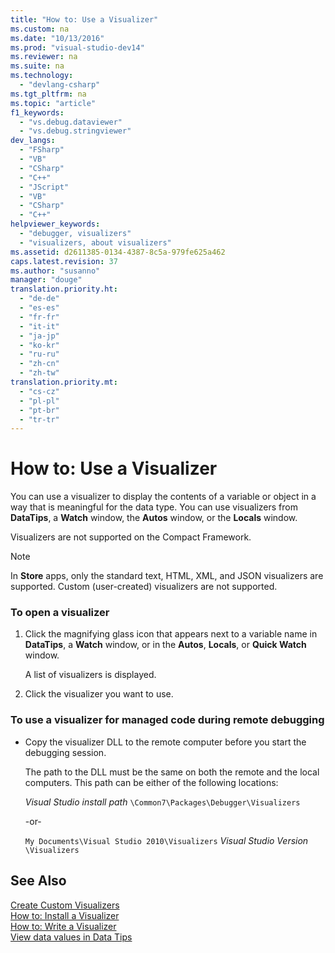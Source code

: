 ```yaml
---
title: "How to: Use a Visualizer"
ms.custom: na
ms.date: "10/13/2016"
ms.prod: "visual-studio-dev14"
ms.reviewer: na
ms.suite: na
ms.technology: 
  - "devlang-csharp"
ms.tgt_pltfrm: na
ms.topic: "article"
f1_keywords: 
  - "vs.debug.dataviewer"
  - "vs.debug.stringviewer"
dev_langs: 
  - "FSharp"
  - "VB"
  - "CSharp"
  - "C++"
  - "JScript"
  - "VB"
  - "CSharp"
  - "C++"
helpviewer_keywords: 
  - "debugger, visualizers"
  - "visualizers, about visualizers"
ms.assetid: d2611385-0134-4387-8c5a-979fe625a462
caps.latest.revision: 37
ms.author: "susanno"
manager: "douge"
translation.priority.ht: 
  - "de-de"
  - "es-es"
  - "fr-fr"
  - "it-it"
  - "ja-jp"
  - "ko-kr"
  - "ru-ru"
  - "zh-cn"
  - "zh-tw"
translation.priority.mt: 
  - "cs-cz"
  - "pl-pl"
  - "pt-br"
  - "tr-tr"
---
```

# How to: Use a Visualizer
You can use a visualizer to display the contents of a variable or object in a way that is meaningful for the data type. You can use visualizers from **DataTips**, a **Watch** window, the **Autos** window, or the **Locals** window.  
  
 Visualizers are not supported on the Compact Framework.  
  
> [!NOTE]
>  In **Store** apps, only the standard text, HTML, XML, and JSON visualizers are supported. Custom (user-created) visualizers are not supported.  
  
### To open a visualizer  
  
1.  Click the magnifying glass icon that appears next to a variable name in **DataTips**, a **Watch** window, or in the **Autos**, **Locals**, or **Quick Watch** window.  
  
     A list of visualizers is displayed.  
  
2.  Click the visualizer you want to use.  
  
### To use a visualizer for managed code during remote debugging  
  
-   Copy the visualizer DLL to the remote computer before you start the debugging session.  
  
     The path to the DLL must be the same on both the remote and the local computers. This path can be either of the following locations:  
  
     *Visual Studio install path* `\Common7\Packages\Debugger\Visualizers`  
  
     -or-  
  
     `My Documents\Visual Studio 2010\Visualizers` *Visual Studio Version* `\Visualizers`  
  
## See Also  
 [Create Custom Visualizers](../debugger/create-custom-visualizers-of-data.md)   
 [How to: Install a Visualizer](../debugger/how-to--install-a-visualizer.md)   
 [How to: Write a Visualizer](../debugger/how-to--write-a-visualizer.md)   
 [View data values in Data Tips](../debugger/view-data-values-in-data-tips--in-the-code-editor.md)